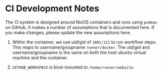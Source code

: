 # CI Development Notes

The CI system is designed around NixOS containers and runs using
`podman` on GitHub. It makes a number of assumptions that is
documented here. If you make changes, please update the new
assumptions here.

1. Within the container, we use uid/gid of `1001/121` to run workflow
   steps. This maps to username/groupname `runner/docker`. The uid/gid
   and username/groupname is the same on both the host ubuntu virtual
   machine and the container.

2. `GITHUB_WORKSPACE` is bind-mounted to `/home/runner/website`.
